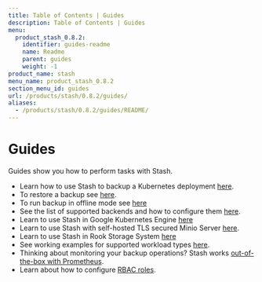 ```yaml
---
title: Table of Contents | Guides
description: Table of Contents | Guides
menu:
  product_stash_0.8.2:
    identifier: guides-readme
    name: Readme
    parent: guides
    weight: -1
product_name: stash
menu_name: product_stash_0.8.2
section_menu_id: guides
url: /products/stash/0.8.2/guides/
aliases:
  - /products/stash/0.8.2/guides/README/
---
```

# Guides

Guides show you how to perform tasks with Stash.

- Learn how to use Stash to backup a Kubernetes deployment [here](/docs/guides/backup.md).
- To restore a backup see [here](/docs/guides/restore.md).
- To run backup in offline mode see [here](/docs/guides/offline_backup.md)
- See the list of supported backends and how to configure them [here](/docs/guides/backends.md).
- Learn to use Stash in Google Kubernetes Engine [here](/docs/guides/platforms/gke.md)
- Learn to use Stash with self-hosted TLS secured Minio Server [here](/docs/guides/platforms/minio.md).
- Learn to use Stash in Rook Storage System [here](/docs/guides/platforms/rook.md)
- See working examples for supported workload types [here](/docs/guides/workloads.md).
- Thinking about monitoring your backup operations? Stash works [out-of-the-box with Prometheus](/docs/guides/monitoring/overview.md).
- Learn about how to configure [RBAC roles](/docs/guides/rbac.md).
